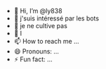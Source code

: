 - 👋 Hi, I’m @ly838
- 👀 j'suis intéressé par les bots
- 🌱 je ne cultive pas
- 💞️ I
- 📫 How to reach me ...
- 😄 Pronouns: ...
- ⚡ Fun fact: ...

<!---
ly838/ly838 is a ✨ special ✨ repository because its `README.md` (this file) appears on your GitHub profile.
You can click the Preview link to take a look at your changes.
--->
